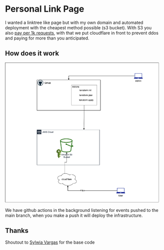 # Personal Link Page

I wanted a linktree like page but with my own domain and automated deployment with the cheapest method possible (s3 bucket). With S3 you also [pay per 1k requests](https://aws.amazon.com/s3/pricing/), with that we put cloudflare in front to prevent ddos and paying for more than you anticipated.

## How does it work

![pic](linktree.png)

We have github actions in the background listening for events pushed to the main branch, when you make a push it will deploy the infrastructure. 



## Thanks

Shoutout to [Sylwia Vargas](https://github.com/sylwiavargas/Tech-Writing-Linktree) for the base code